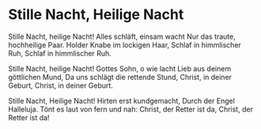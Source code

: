 # Stille Nacht, Heilige Nacht

Stille Nacht, heilige Nacht! Alles schläft, einsam wacht Nur das traute, hochheilige Paar. Holder Knabe im lockigen Haar, Schlaf in himmlischer Ruh, Schlaf in himmlischer Ruh.

Stille Nacht, heilige Nacht! Gottes Sohn, o wie lacht Lieb aus deinem göttlichen Mund, Da uns schlägt die rettende Stund, Christ, in deiner Geburt, Christ, in deiner Geburt.

Stille Nacht, Heilige Nacht! Hirten erst kundgemacht, Durch der Engel Halleluja. Tönt es laut von fern und nah: Christ, der Retter ist da, Christ, der Retter ist da!

